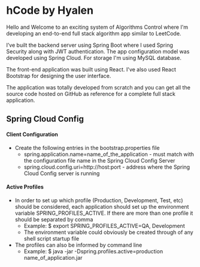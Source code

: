 # hCode by Hyalen

Hello and Welcome to an exciting system of Algorithms Control where I'm developing an 
end-to-end full stack algorithm app similar to LeetCode.

I’ve built the backend server using Spring Boot where I used Spring Security along 
with JWT authentication. The app configuration model was developed using Spring Cloud.
For storage I'm using MySQL database.

The front-end application was built using React. I've also used React Bootstrap for 
designing the user interface.

The application was totally developed from scratch and you can get all the source code
hosted on GitHub as reference for a complete full stack application.

## Spring Cloud Config
#### Client Configuration
* Create the following entries in the bootstrap.properties file
  * spring.application.name=name_of_the_application - must match with the configuration file name in the Spring Cloud Config Server
  * spring.cloud.config.uri=http://host:port - address where the Spring Cloud Config server is running
#### Active Profiles
* In order to set up which profile (Production, Development, Test, etc) should be considered, each application should set up the environment variable SPRING_PROFILES_ACTIVE. If there are more than one profile it should be separated by comma 
  * Example: $ export SPRING_PROFILES_ACTIVE=QA, Development
  * The environment variable could obviously be created through of any shell script startup file
* The profiles can also be informed by command line
  * Example: $ java -jar -Dspring.profiles.active=production name_of_application.jar
